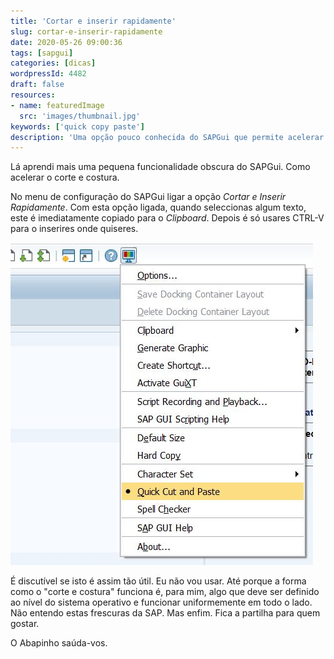 ```yaml
---
title: 'Cortar e inserir rapidamente'
slug: cortar-e-inserir-rapidamente
date: 2020-05-26 09:00:36
tags: [sapgui]
categories: [dicas]
wordpressId: 4482
draft: false
resources:
- name: featuredImage
  src: 'images/thumbnail.jpg'
keywords: ['quick copy paste']
description: 'Uma opção pouco conhecida do SAPGui que permite acelerar o corte&costura de texto, guardando de imediato no Clipboard qualquer texto seleccionado.'
---
```

Lá aprendi mais uma pequena funcionalidade obscura do SAPGui. Como acelerar o corte e costura.

<!--more-->

No menu de configuração do SAPGui ligar a opção _Cortar e Inserir Rapidamente_. Com esta opção ligada, quando seleccionas algum texto, este é imediatamente copiado para o _Clipboard_. Depois é só usares CTRL-V para o inserires onde quiseres.

[![image][1]][1]

É discutível se isto é assim tão útil. Eu não vou usar. Até porque a forma como o "corte e costura" funciona é, para mim, algo que deve ser definido ao nível do sistema operativo e funcionar uniformemente em todo o lado. Não entendo estas frescuras da SAP. Mas enfim. Fica a partilha para quem gostar.

O Abapinho saúda-vos.

   [1]: images/quick_copy_paste.jpg
